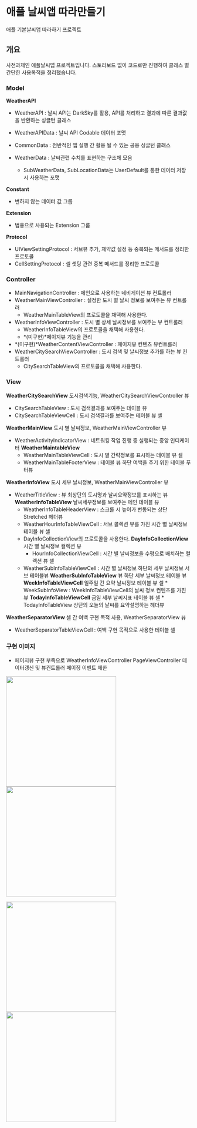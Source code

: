 # 애플 날씨앱 따라만들기

애플 기본날씨앱 따라하기 프로젝트

## 개요

사전과제인 애플날씨앱 프로젝트입니다. 스토리보드 없이 코드로만 진행하여 클래스 별 간단한 사용목적을 정리했습니다.

### Model

**WeatherAPI**
* WeatherAPI : 날씨 API는 DarkSky를 활용, API를 처리하고 결과에 따른 결과값을 반환하는 싱글턴 클래스
* WeatherAPIData : 날씨 API Codable 데이터 포맷

* CommonData : 전반적인 앱 실행 간 활용 될 수 있는 공용 싱글턴 클래스
* WeatherData : 날씨관련 수치를 표현하는 구조체 모음
  - SubWeatherData, SubLocationData는 UserDefault를 통한 데이터 저장 시 사용하는 포맷

**Constant**
* 변하지 않는 데이터 값 그룹

**Extension**
* 범용으로 사용되는 Extension 그룹

**Protocol**
* UIViewSettingProtocol : 서브뷰 추가, 제약값 설정 등 중복되는 메서드를 정리한 프로토콜
* CellSettingProtocol : 셀 셋팅 관련 중복 메서드를 정리한 프로토콜 

### Controller

* MainNavigationController : 메인으로 사용하는 네비게이션 뷰 컨트롤러
* WeatherMainViewController : 설정한 도시 별 날씨 정보를 보여주는 뷰 컨트롤러
  -  WeatherMainTableView의 프로토콜을 채택해 사용한다.
* WeatherInfoViewController : 도시 별 상세 날씨정보를 보여주는 뷰 컨트롤러
  -  WeatherInfoTableView의 프로토콜을 채택해 사용한다.
  - *(미구현)*페이지뷰 기능을 관리
* *(미구현)*WeatherContentViewController : 페이지뷰 컨텐츠 뷰컨트롤러
* WeatherCitySearchViewController : 도시 검색 및 날씨정보 추가를 하는 뷰 컨트롤러
  -  CitySearchTableView의 프로토콜을 채택해 사용한다.

### View

**WeatherCitySearchView** 도시검색기능, WeatherCitySearchViewController 뷰
* CitySearchTableView : 도시 검색결과를 보여주는 테이블 뷰
* CitySearchTableViewCell : 도시 검색결과를 보여주는 테이블 뷰 셀

**WeatherMainView** 도시 별 날씨정보, WeatherMainViewController 뷰
* WeatherActivityIndicatorView : 네트워킹 작업 진행 중 실행되는 중앙 인디케이터
    **WeatherMaintableView**
    * WeatherMainTableViewCell : 도시 별 간략정보를 표시하는 테이블 뷰 셀
    * WeatherMainTableFooterView : 테이블 뷰 하단 여백을 주기 위한 테이블 푸터뷰

**WeatherInfoView** 도시 세부 날씨정보, WeatherMainViewController 뷰
* WeatherTitleView : 뷰 최상단의 도시명과 날씨요약정보를 표시하는 뷰
    **WeatherInfoTableView** 날씨세부정보를 보여주는 메인 테이블 뷰
    * WeatherInfoTableHeaderView : 스크롤 시 높이가 변동되는 상단 Stretched 헤더뷰
    * WeatherHourInfoTableViewCell : 서브 콜렉션 뷰를 가진 시간 별 날씨정보 테이블 뷰 셀
     -  DayInfoCollectionView의 프로토콜을 사용한다.
        **DayInfoCollectionView** 시간 별 날씨정보 컬렉션 뷰
        * HourInfoCollectionViewCell : 시간 별 날씨정보을 수평으로 배치하는 컬렉션 뷰 셀
    * WeatherSubInfoTableViewCell : 시간 별 날씨정보 하단의 세부 날씨정보 서브 테이블뷰
        **WeatherSubInfoTableView** 뷰 하단 세부 날씨정보 테이블 뷰
            **WeekInfoTableViewCell** 일주일 간 요약 날씨정보 테이블 뷰 셀
            * WeekSubInfoView : WeekInfoTableViewCell의 날씨 정보 컨텐츠를 가진 뷰
            **TodayInfoTableViewCell** 금일 세부 날씨지표 테이블 뷰 셀
            * TodayInfoTableView 상단의 오늘의 날씨를 요약설명하는 헤더뷰

**WeatherSeparatorView** 셀 간 여백 구현 목적 사용, WeatherSeparatorView 뷰
* WeatherSeparatorTableViewCell : 여백 구현 목적으로 사용한 테이블 셀 


### 구현 이미지
* 페이지뷰 구현 부족으로 WeatherInfoViewController PageViewController 데이터갱신 및 뷰컨트롤러 페이징 이벤트 제한

<div>
<img width="300" src="https://user-images.githubusercontent.com/4410021/62603585-32e64a80-b931-11e9-88c3-86c960f40922.jpeg"> <img width="300" src="https://user-images.githubusercontent.com/4410021/62603608-3bd71c00-b931-11e9-8b46-ea0c7b2dfc79.jpeg"> 
</div>
<p>
<div>
<img width="300" src="https://user-images.githubusercontent.com/4410021/62603632-4691b100-b931-11e9-886e-3933d241a495.jpeg"> <img width="300" src="https://user-images.githubusercontent.com/4410021/62603642-4db8bf00-b931-11e9-9a8b-b8d58566f60a.jpeg">
</div>
